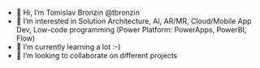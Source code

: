 - 👋 Hi, I’m Tomislav Bronzin @tbronzin
- 👀 I’m interested in Solution Architecture, AI, AR/MR, Cloud/Mobile App Dev, Low-code programming (Power Platform: PowerApps, PowerBI, Flow)
- 🌱 I’m currently learning a lot :-)
- 💞️ I’m looking to collaborate on different projects

